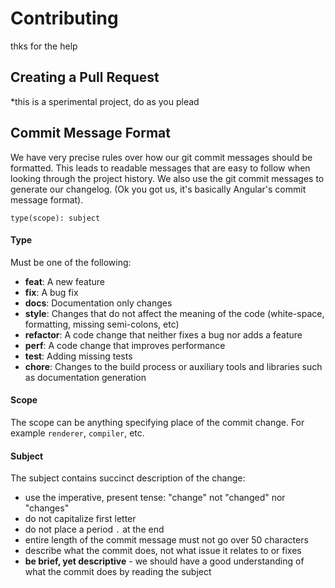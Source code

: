 # Contributing

thks for the help


## Creating a Pull Request
 *this is a sperimental project, do as you plead
## Commit Message Format

We have very precise rules over how our git commit messages should be formatted. This leads to readable messages that are easy to follow when looking through the project history. We also use the git commit messages to generate our changelog. (Ok you got us, it's basically Angular's commit message format).

`type(scope): subject`

#### Type
Must be one of the following:

* **feat**: A new feature
* **fix**: A bug fix
* **docs**: Documentation only changes
* **style**: Changes that do not affect the meaning of the code (white-space, formatting, missing semi-colons, etc)
* **refactor**: A code change that neither fixes a bug nor adds a feature
* **perf**: A code change that improves performance
* **test**: Adding missing tests
* **chore**: Changes to the build process or auxiliary tools and libraries such as documentation generation

#### Scope
The scope can be anything specifying place of the commit change. For example `renderer`, `compiler`, etc.

#### Subject
The subject contains succinct description of the change:

* use the imperative, present tense: "change" not "changed" nor "changes"
* do not capitalize first letter
* do not place a period `.` at the end
* entire length of the commit message must not go over 50 characters
* describe what the commit does, not what issue it relates to or fixes
* **be brief, yet descriptive** - we should have a good understanding of what the commit does by reading the subject


